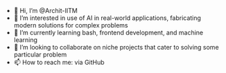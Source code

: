 - 👋 Hi, I’m @Archit-IITM
- 👀 I’m interested in use of AI in real-world applications, fabricating modern solutions for complex problems
- 🌱 I’m currently learning bash, frontend development, and machine learning
- 💞️ I’m looking to collaborate on niche projects that cater to solving some particular problem
- 📫 How to reach me: via GitHub

